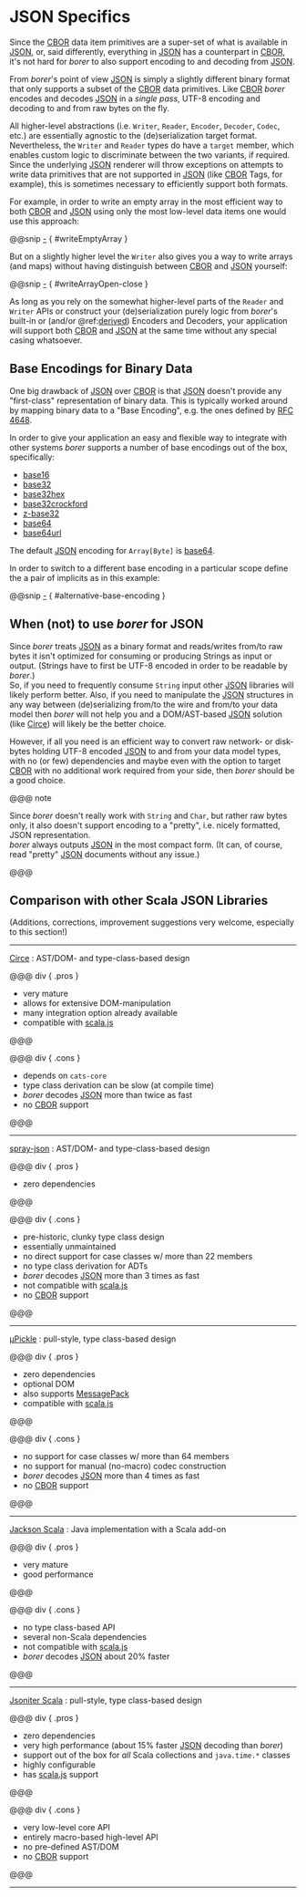 JSON Specifics
==============

Since the [CBOR] data item primitives are a super-set of what is available in [JSON], or, said differently, everything
in [JSON] has a counterpart in [CBOR], it's not hard for _borer_ to also support encoding to and decoding from [JSON].

From _borer_'s point of view [JSON] is simply a slightly different binary format that only supports a subset of the
[CBOR] data primitives. Like [CBOR] _borer_ encodes and decodes [JSON] in a *single pass*, UTF-8 encoding and
decoding to and from raw bytes on the fly.

All higher-level abstractions (i.e. `Writer`, `Reader`, `Encoder`, `Decoder`, `Codec`, etc.) are essentially agnostic
to the (de)serialization target format. Nevertheless, the `Writer` and `Reader` types do have a `target` member, which
enables custom logic to discriminate between the two variants, if required.<br>
Since the underlying [JSON] renderer will throw exceptions on attempts to write data primitives that are not supported
in [JSON] (like [CBOR] Tags, for example), this is sometimes necessary to efficiently support both formats.

For example, in order to write an empty array in the most efficient way to both [CBOR] and [JSON] using only the most
low-level data items one would use this approach:

@@snip [-]($test$/JsonSpecificsSpec.scala) { #writeEmptyArray }

But on a slightly higher level the `Writer` also gives you a way to write arrays (and maps) without having distinguish
between [CBOR] and [JSON] yourself:

@@snip [-]($test$/JsonSpecificsSpec.scala) { #writeArrayOpen-close } 

As long as you rely on the somewhat higher-level parts of the `Reader` and `Writer` APIs or construct your
(de)serialization purely logic from _borer_'s built-in or (and/or @ref:[derived](../borer-derivation/index.md)) Encoders and
Decoders, your application will support both [CBOR] and [JSON] at the same time without any special casing whatsoever.


Base Encodings for Binary Data
------------------------------

One big drawback of [JSON] over [CBOR] is that [JSON] doesn't provide any "first-class" representation of binary data.
This is typically worked around by mapping binary data to a "Base Encoding", e.g. the ones defined by [RFC 4648].

In order to give your application an easy and flexible way to integrate with other systems _borer_ supports a number
of base encodings out of the box, specifically:

- [base16](https://tools.ietf.org/html/rfc4648#section-8)  
- [base32](https://tools.ietf.org/html/rfc4648#section-6)
- [base32hex](https://tools.ietf.org/html/rfc4648#section-7)
- [base32crockford](https://en.wikipedia.org/wiki/Base32#Crockford's_Base32)
- [z-base32](http://philzimmermann.com/docs/human-oriented-base-32-encoding.txt)
- [base64]
- [base64url](https://tools.ietf.org/html/rfc4648#section-5)

The default [JSON] encoding for `Array[Byte]` is [base64].

In order to switch to a different base encoding in a particular scope define the a pair of implicits as in this example:

@@snip [-]($test$/JsonSpecificsSpec.scala) { #alternative-base-encoding }


When (not) to use _borer_ for JSON
----------------------------------

Since _borer_ treats [JSON] as a binary format and reads/writes from/to raw bytes it isn't optimized for consuming or
producing Strings as input or output. (Strings have to first be UTF-8 encoded in order to be readable by _borer_.)<br>
So, if you need to frequently consume `String` input other [JSON] libraries will likely perform better.
Also, if you need to manipulate the [JSON] structures in any way between (de)serializing from/to the wire and from/to
your data model then _borer_ will not help you and a DOM/AST-based [JSON] solution (like [Circe]) will likely be the
better choice.

However, if all you need is an efficient way to convert raw network- or disk-bytes holding UTF-8 encoded [JSON] to and
from your data model types, with no (or few) dependencies and maybe even with the option to target [CBOR] with no
additional work required from your side, then _borer_ should be a good choice.

@@@ note

Since _borer_ doesn't really work with `String` and `Char`, but rather raw bytes only, it also doesn't support
encoding to a "pretty", i.e. nicely formatted, JSON representation.<br>
_borer_ always outputs [JSON] in the most compact form.
(It can, of course, read "pretty" [JSON] documents without any issue.)  

@@@


Comparison with other Scala JSON Libraries
------------------------------------------

(Additions, corrections, improvement suggestions very welcome, especially to this section!)

---

[Circe]
: AST/DOM- and type-class-based design

@@@ div { .pros }
 
- very mature
- allows for extensive DOM-manipulation
- many integration option already available
- compatible with [scala.js]

@@@

@@@ div { .cons }

- depends on `cats-core`
- type class derivation can be slow (at compile time)
- _borer_ decodes [JSON] more than twice as fast
- no [CBOR] support

@@@

---
    
[spray-json]
: AST/DOM- and type-class-based design

@@@ div { .pros }
 
- zero dependencies

@@@

@@@ div { .cons }

- pre-historic, clunky type class design
- essentially unmaintained
- no direct support for case classes w/ more than 22 members
- no type class derivation for ADTs
- _borer_ decodes [JSON] more than 3 times as fast
- not compatible with [scala.js]    
- no [CBOR] support

@@@

---
    
[µPickle]
: pull-style, type class-based design

@@@ div { .pros }

- zero dependencies
- optional DOM 
- also supports [MessagePack]
- compatible with [scala.js]

@@@

@@@ div { .cons }

- no support for case classes w/ more than 64 members
- no support for manual (no-macro) codec construction
- _borer_ decodes [JSON] more than 4 times as fast
- no [CBOR] support
    
@@@

---
    
[Jackson Scala]
: Java implementation with a Scala add-on

@@@ div { .pros }

- very mature
- good performance

@@@

@@@ div { .cons }
     
- no type class-based API
- several non-Scala dependencies
- not compatible with [scala.js]
- _borer_ decodes [JSON] about 20% faster

@@@

---
        
[Jsoniter Scala]
: pull-style, type class-based design

@@@ div { .pros }

- zero dependencies
- very high performance (about 15% faster [JSON] decoding than _borer_)
- support out of the box for _all_ Scala collections and `java.time.*` classes
- highly configurable
- has [scala.js] support

@@@

@@@ div { .cons }

- very low-level core API
- entirely macro-based high-level API
- no pre-defined AST/DOM
- no [CBOR] support

@@@

---

  [CBOR]: http://cbor.io/
  [JSON]: http://json.org/
  [RFC 4648]: https://tools.ietf.org/html/rfc4648
  [base64]: https://tools.ietf.org/html/rfc4648#section-4
  [Circe]: https://circe.github.io/circe/
  [spray-json]: https://github.com/spray/spray-json/
  [json-benchmark-files]: https://github.com/sirthias/borer/tree/master/benchmarks/src/main/resources
  [Jackson Scala]: https://github.com/FasterXML/jackson-module-scala
  [µPickle]: http://www.lihaoyi.com/upickle/
  [Jsoniter Scala]: https://github.com/plokhotnyuk/jsoniter-scala
  [MessagePack]: https://msgpack.org/
  [scala.js]: https://www.scala-js.org/
